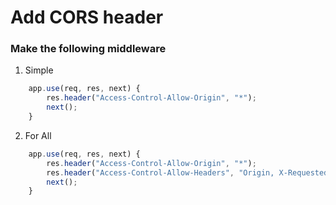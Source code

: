 # Add CORS header

### Make the following middleware

1. Simple

``` javascript
    app.use(req, res, next) {
        res.header("Access-Control-Allow-Origin", "*");
        next();
    }
```

2. For All

``` javascript
    app.use(req, res, next) {
        res.header("Access-Control-Allow-Origin", "*");
        res.header("Access-Control-Allow-Headers", "Origin, X-Requested-With, Content-Type, Accept");
        next();
    }
```

